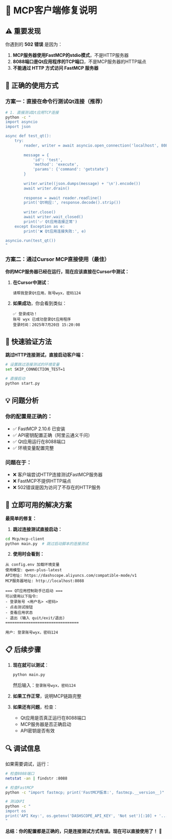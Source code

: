 # 🔧 MCP客户端修复说明

## ⚠️ 重要发现

你遇到的 **502 错误** 是因为：

1. **MCP服务器使用FastMCP的stdio模式**，不是HTTP服务器
2. **8088端口是Qt应用程序的TCP端口**，不是MCP服务器的HTTP端点
3. **不能通过 HTTP 方式访问 FastMCP 服务器**

## 🎯 正确的使用方式

### 方案一：直接在命令行测试Qt连接（推荐）

```bash
# 1. 直接测试Qt应用TCP连接
python -c "
import asyncio
import json

async def test_qt():
    try:
        reader, writer = await asyncio.open_connection('localhost', 8088)
        
        message = {
            'id': 'test',
            'method': 'execute',
            'params': {'command': 'getstate'}
        }
        
        writer.write((json.dumps(message) + '\n').encode())
        await writer.drain()
        
        response = await reader.readline()
        print('Qt响应:', response.decode().strip())
        
        writer.close()
        await writer.wait_closed()
        print('✅ Qt应用连接正常')
    except Exception as e:
        print('❌ Qt应用连接失败:', e)

asyncio.run(test_qt())
"
```

### 方案二：通过Cursor MCP直接使用（最佳）

**你的MCP服务器已经在运行，现在应该直接在Cursor中测试：**

1. **在Cursor中测试**：
   ```
   请帮我登录Qt应用，账号wyx，密码124
   ```

2. **如果成功**，你会看到类似：
   ```
   ✅ 登录成功！
   账号 wyx 已成功登录Qt应用程序
   登录时间：2025年7月20日 15:20:08
   ```

## 🚀 快速验证方法

**跳过HTTP连接测试，直接启动客户端：**

```bash
# 设置跳过连接测试的环境变量
set SKIP_CONNECTION_TEST=1

# 直接启动
python start.py
```

## 💡 问题分析

### 你的配置是正确的：
- ✅ FastMCP 2.10.6 已安装
- ✅ API密钥配置正确（阿里云通义千问）
- ✅ Qt应用运行在8088端口
- ✅ 环境变量配置完整

### 问题在于：
- ❌ 客户端尝试HTTP连接测试FastMCP服务器
- ❌ FastMCP不提供HTTP端点
- ❌ 502错误是因为访问了不存在的HTTP服务

## 🎯 立即可用的解决方案

**最简单的修复：**

1. **跳过连接测试直接启动：**
```bash
cd Mcp/mcp-client
python main.py  # 跳过启动脚本的连接测试
```

2. **使用时会看到：**
```
从 config.env 加载环境变量
使用模型: qwen-plus-latest  
API地址: https://dashscope.aliyuncs.com/compatible-mode/v1
MCP服务器地址: http://localhost:8088

=== QT应用控制助手已启动 ===
可以使用以下指令:
- 登录账号 <用户名> <密码>
- 点击测试按钮
- 查看应用状态
- 退出 (输入 quit/exit/退出)
================================

用户: 登录账号wyx，密码124
```

## 📋 后续步骤

1. **现在就可以测试**：
   ```bash
   python main.py
   ```
   然后输入：`登录账号wyx，密码124`

2. **如果工作正常**，说明MCP链路完整

3. **如果还有问题**，检查：
   - Qt应用是否真正运行在8088端口
   - MCP服务器是否正确启动
   - API密钥是否有效

## 🔍 调试信息

如果需要调试，运行：
```bash
# 检查8088端口
netstat -an | findstr :8088

# 检查FastMCP
python -c "import fastmcp; print('FastMCP版本:', fastmcp.__version__)"

# 测试API
python -c "
import os
print('API Key:', os.getenv('DASHSCOPE_API_KEY', 'Not set')[:10] + '...')
"
```

**总结：你的配置都是正确的，只是连接测试方式有误。现在可以直接使用了！** 🎉 
